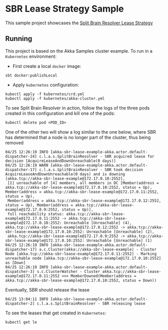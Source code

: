 # SBR Lease Strategy Sample

This sample project showcases the [Split Brain Resolver Lease Strategy](https://developer.lightbend.com/docs/akka-commercial-addons/current/split-brain-resolver.html)

## Running

This project is based on the Akka Samples cluster example. To run in a `Kubernetes` environment:

* First create a local `docker` image:

```shell
sbt docker:publishLocal
```

* Apply `kubernetes` configuration:

```shell
kubectl apply -f kubernetes/crd.yml
kubectl apply -f kubernetes/akka-cluster.yml
```

To see Split Brain Resolver in action, follow the logs of the three pods created in this
configuration and kill one of the pods:

```shell
kubectl delete pod <POD_ID>
```

One of the other two will show a log similar to the one below, where SBR has determined
that a node is no longer part of the cluster, thus being removed

```
04/25 12:26:19 INFO [akka-sbr-lease-example-akka.actor.default-dispatcher-24] c.l.a.s.SplitBrainResolver - SBR acquired lease for decision [AcquireLeaseAndDownUnreachable(0 days)]
04/25 12:26:19 WARN [akka-sbr-lease-example-akka.actor.default-dispatcher-17] c.l.a.s.SplitBrainResolver - SBR took decision AcquireLeaseAndDownUnreachable(0 days) and is downing [akka.tcp://akka-sbr-lease-example@172.17.0.10:2552],
 [1] unreachable of [4] members, all members in DC [Member(address = akka.tcp://akka-sbr-lease-example@172.17.0.10:2552, status = Up), Member(address = akka.tcp://akka-sbr-lease-example@172.17.0.11:2552, status = Up),
 Member(address = akka.tcp://akka-sbr-lease-example@172.17.0.12:2552, status = Up), Member(address = akka.tcp://akka-sbr-lease-example@172.17.0.9:2552, status = Up)],
 full reachability status: akka.tcp://akka-sbr-lease-example@172.17.0.11:2552 -> akka.tcp://akka-sbr-lease-example@172.17.0.10:2552: Unreachable [Unreachable] (4), akka.tcp://akka-sbr-lease-example@172.17.0.12:2552 -> akka.tcp://akka-sbr-lease-example@172.17.0.10:2552: Unreachable [Unreachable] (2),
 akka.tcp://akka-sbr-lease-example@172.17.0.9:2552 -> akka.tcp://akka-sbr-lease-example@172.17.0.10:2552: Unreachable [Unreachable] (1)
04/25 12:26:19 INFO [akka-sbr-lease-example-akka.actor.default-dispatcher-17] a.c.Cluster(akka://akka-sbr-lease-example) - Cluster Node [akka.tcp://akka-sbr-lease-example@172.17.0.11:2552] - Marking unreachable node [akka.tcp://akka-sbr-lease-example@172.17.0.10:2552] as [Down]
04/25 12:26:19 INFO [akka-sbr-lease-example-akka.actor.default-dispatcher-3] s.c.ClusterWatcher - Cluster akka.tcp://akka-sbr-lease-example@172.17.0.11:2552 >>> MemberDowned(Member(address = akka.tcp://akka-sbr-lease-example@172.17.0.10:2552, status = Down))
```

Eventually, SBR should release the lease

```
04/25 13:04:11 INFO [akka-sbr-lease-example-akka.actor.default-dispatcher-2] c.l.a.s.SplitBrainResolver - SBR releasing lease
```

To see the leases that get created in `Kubernetes`:

```shell
kubectl get le
```